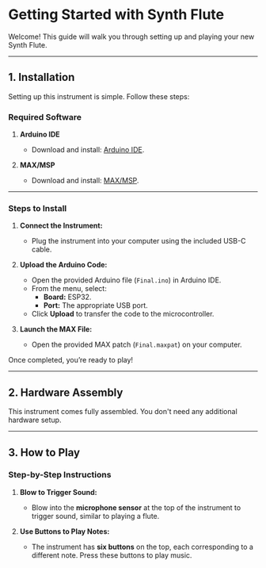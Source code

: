  # Getting Started with Synth Flute

Welcome! This guide will walk you through setting up and playing your new Synth Flute.

---

## 1. Installation

Setting up this instrument is simple. Follow these steps:

### Required Software
1. **Arduino IDE**
   - Download and install: [Arduino IDE](https://www.arduino.cc/en/software).


2. **MAX/MSP**
   - Download and install: [MAX/MSP](https://cycling74.com/).

---

### Steps to Install
1. **Connect the Instrument:**
   - Plug the instrument into your computer using the included USB-C cable.

2. **Upload the Arduino Code:**
   - Open the provided Arduino file (`Final.ino`) in Arduino IDE.
   - From the menu, select:
     - **Board:** ESP32.
     - **Port:** The appropriate USB port.
   - Click **Upload** to transfer the code to the microcontroller.

3. **Launch the MAX File:**
   - Open the provided MAX patch (`Final.maxpat`) on your computer.

Once completed, you’re ready to play!

---

## 2. Hardware Assembly

This instrument comes fully assembled. You don't need any additional hardware setup.

---

## 3. How to Play

### Step-by-Step Instructions
1. **Blow to Trigger Sound:**
   - Blow into the **microphone sensor** at the top of the instrument to trigger sound, similar to playing a flute.

2. **Use Buttons to Play Notes:**
   - The instrument has **six buttons** on the top, each corresponding to a different note. Press these buttons to play music.

